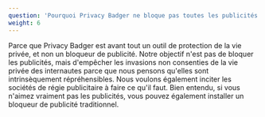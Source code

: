 ```yaml
---
question: 'Pourquoi Privacy Badger ne bloque pas toutes les publicités ?'
weight: 6
---
```


Parce que Privacy Badger est avant tout un outil de protection de la vie privée, et non un bloqueur de publicité. Notre objectif n'est pas de bloquer les publicités, mais d'empêcher les invasions non consenties de la vie privée des internautes parce que nous pensons qu'elles sont intrinsèquement répréhensibles. Nous voulons également inciter les sociétés de régie publicitaire à faire ce qu'il faut. Bien entendu, si vous n'aimez vraiment pas les publicités, vous pouvez également installer un bloqueur de publicité traditionnel.
